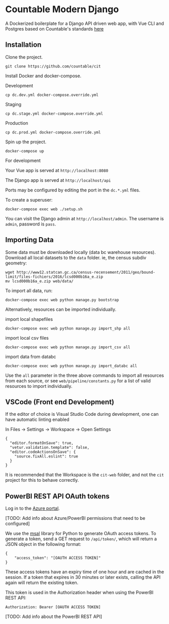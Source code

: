 # Countable Modern Django

A Dockerized boilerplate for a Django API driven web app, with Vue CLI and Postgres based on Countable's standards [here](https://github.com/countable-web/open-source-corporation/tree/master/product/engineering)

## Installation

Clone the project.

```
git clone https://github.com/countable/cit
```

Install Docker and docker-compose.


Development
```
cp dc.dev.yml docker-compose.override.yml
```
Staging
```
cp dc.stage.yml docker-compose.override.yml
```
Production
```
cp dc.prod.yml docker-compose.override.yml
```
Spin up the project.

```
docker-compose up
```

For development

Your Vue app is served at `http://localhost:8080`

The Django app is served at `http://localhost/api`

Ports may be configured by editing the port in the `dc.*.yml` files.

To create a superuser:

```
docker-compose exec web ./setup.sh
```

You can visit the Django admin at `http://localhost/admin`. The username is `admin`, password is `pass`.


## Importing Data

Some data must be downloaded locally (data bc warehouse resources). Download all local datasets to the `data` folder. ie, the census subdiv geometry:
```
wget http://www12.statcan.gc.ca/census-recensement/2011/geo/bound-limit/files-fichiers/2016/lcsd000b16a_e.zip
mv lcsd000b16a_e.zip web/data/
```

To import all data, run:
```
docker-compose exec web python manage.py bootstrap
```

Alternatively, resources can be imported individually.

import local shapefiles
```
docker-compose exec web python manage.py import_shp all
```

import local csv files
```
docker-compose exec web python manage.py import_csv all
```

import data from databc
```
docker-compose exec web python manage.py import_databc all
```

Use the `all` parameter in the three above commands to import all resources from each source, or see `web/pipeline/constants.py` for a list of valid resources to import individually.

## VSCode (Front end Development)

If the editor of choice is Visual Studio Code during development, one can have automatic linting enabled

In Files -> Settings -> Workspace -> Open Settings
```
{
  "editor.formatOnSave": true,
  "vetur.validation.template": false,
  "editor.codeActionsOnSave": {
    "source.fixAll.eslint": true
  }
}
```

It is recommended that the Workspace is the `cit-web` folder, and not the `cit` project for this to behave correctly.

## PowerBI REST API OAuth tokens

Log in to the [Azure portal](https://portal.azure.com/).

[TODO: Add info about Azure/PowerBI permissions that need to be configured]

We use the [msal](https://github.com/AzureAD/microsoft-authentication-library-for-python) library for Python to generate OAuth access tokens. To generate a token, send a GET request to `/api/token/`, which will return a JSON object in the following format:

```
{
    "access_token": "[OAUTH ACCESS TOKEN]"
}
```

These access tokens have an expiry time of one hour and are cached in the session. If a token that expires in 30 minutes or later exists, calling the API again will return the existing token.

This token is used in the Authorization header when using the PowerBI REST API:

`Authorization: Bearer [OAUTH ACCESS TOKEN]`

[TODO: Add info about the PowerBI REST API]